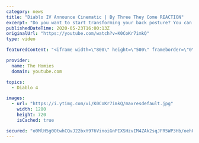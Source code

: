 ```yaml
---
category: news
title: "Diablo IV Announce Cinematic | By Three They Come REACTION"
excerpt: "Do you want to start transforming your back posture? You can get your Perfect Posture Corrector https://rebrand.ly/PerfectPostureClub ✓ PATREON ..."
publishedDateTime: 2020-05-23T16:00:13Z
originalUrl: "https://youtube.com/watch?v=K0CoKr7imkQ"
type: video

featuredContent: "<iframe width=\"800\" height=\"500\" frameborder=\"0\" src=\"https://www.youtube.com/embed/K0CoKr7imkQ\" allow=\"accelerometer; autoplay; encrypted-media; gyroscope; picture-in-picture\" allowfullscreen></iframe>"

provider:
  name: The Homies
  domain: youtube.com

topics:
  - Diablo 4

images:
  - url: "https://i.ytimg.com/vi/K0CoKr7imkQ/maxresdefault.jpg"
    width: 1280
    height: 720
    isCached: true

secured: "o0MlH5g0OtwhCQvJ22bxY976VinoiGnPIXSHzvIM4ZAk2sqJFR5WP3Hb/oehQN4sGxJhPTTAGy2Ax2zrLatWTRTk4t74Ft8XLhFp7xQRuoDpnK40d4U9alt6OxIOFrJbHWDmJQrOgl08Dy7/q1sfOvfc1mKLG8UvH9+EHiaNvl8+vL27TUJFFgfjxrj7R6IOvKAo99vvB6RdE4PIoptRctoDIFnjJc0lFCUagMubyRXOyt1V04/jqf1ubKJ2L0kvJoUVfzlDPBpGK6FzEkfW4cyZOS6C+r/lryJtgk1hxvwFKCW9mVygKUoyPtUGNM5fjjrZJGBFNkbCQYCDavMcZC5wWVQMrqNoy6k/vbRLpQQLm4eqC+uUbLdEjRCVoI1RygDBO4fMUcPU5IPGZJZ+jTL0B8kKBiyHzwLSpF1TD1FFtcgHFuVUyuOV7kIlQTxU;UPNP2Ji/3yHbfWCmZFGK5Q=="
---
```


